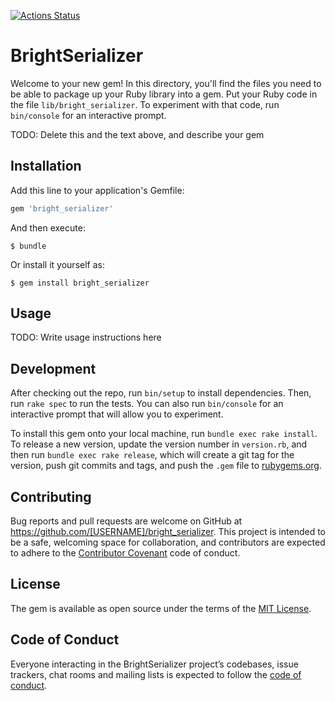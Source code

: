 [![Actions Status](https://github.com/Bhacaz/bright_serializer/workflows/Build/badge.svg)](https://github.com/Bhacaz/bright_serializer/actions)

# BrightSerializer

Welcome to your new gem! In this directory, you'll find the files you need to be able to package up your Ruby library into a gem. Put your Ruby code in the file `lib/bright_serializer`. To experiment with that code, run `bin/console` for an interactive prompt.

TODO: Delete this and the text above, and describe your gem

## Installation

Add this line to your application's Gemfile:

```ruby
gem 'bright_serializer'
```

And then execute:

    $ bundle

Or install it yourself as:

    $ gem install bright_serializer

## Usage

TODO: Write usage instructions here

## Development

After checking out the repo, run `bin/setup` to install dependencies. Then, run `rake spec` to run the tests. You can also run `bin/console` for an interactive prompt that will allow you to experiment.

To install this gem onto your local machine, run `bundle exec rake install`. To release a new version, update the version number in `version.rb`, and then run `bundle exec rake release`, which will create a git tag for the version, push git commits and tags, and push the `.gem` file to [rubygems.org](https://rubygems.org).

## Contributing

Bug reports and pull requests are welcome on GitHub at https://github.com/[USERNAME]/bright_serializer. This project is intended to be a safe, welcoming space for collaboration, and contributors are expected to adhere to the [Contributor Covenant](http://contributor-covenant.org) code of conduct.

## License

The gem is available as open source under the terms of the [MIT License](https://opensource.org/licenses/MIT).

## Code of Conduct

Everyone interacting in the BrightSerializer project’s codebases, issue trackers, chat rooms and mailing lists is expected to follow the [code of conduct](https://github.com/[USERNAME]/bright_serializer/blob/master/CODE_OF_CONDUCT.md).
